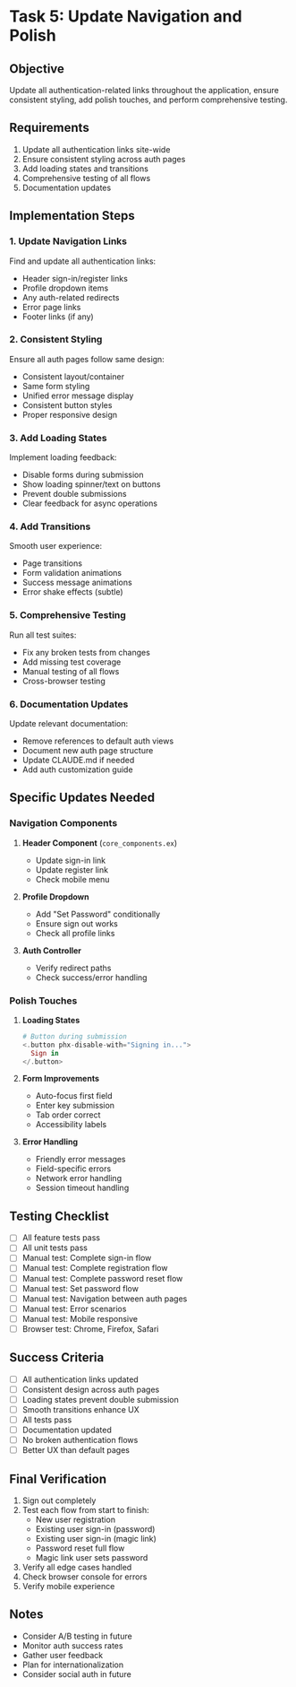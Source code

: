 # Task 5: Update Navigation and Polish

## Objective

Update all authentication-related links throughout the application, ensure consistent styling, add polish touches, and perform comprehensive testing.

## Requirements

1. Update all authentication links site-wide
2. Ensure consistent styling across auth pages
3. Add loading states and transitions
4. Comprehensive testing of all flows
5. Documentation updates

## Implementation Steps

### 1. Update Navigation Links

Find and update all authentication links:
- Header sign-in/register links
- Profile dropdown items
- Any auth-related redirects
- Error page links
- Footer links (if any)

### 2. Consistent Styling

Ensure all auth pages follow same design:
- Consistent layout/container
- Same form styling
- Unified error message display
- Consistent button styles
- Proper responsive design

### 3. Add Loading States

Implement loading feedback:
- Disable forms during submission
- Show loading spinner/text on buttons
- Prevent double submissions
- Clear feedback for async operations

### 4. Add Transitions

Smooth user experience:
- Page transitions
- Form validation animations
- Success message animations
- Error shake effects (subtle)

### 5. Comprehensive Testing

Run all test suites:
- Fix any broken tests from changes
- Add missing test coverage
- Manual testing of all flows
- Cross-browser testing

### 6. Documentation Updates

Update relevant documentation:
- Remove references to default auth views
- Document new auth page structure
- Update CLAUDE.md if needed
- Add auth customization guide

## Specific Updates Needed

### Navigation Components

1. **Header Component** (`core_components.ex`)
   - Update sign-in link
   - Update register link
   - Check mobile menu

2. **Profile Dropdown**
   - Add "Set Password" conditionally
   - Ensure sign out works
   - Check all profile links

3. **Auth Controller**
   - Verify redirect paths
   - Check success/error handling

### Polish Touches

1. **Loading States**
   ```elixir
   # Button during submission
   <.button phx-disable-with="Signing in...">
     Sign in
   </.button>
   ```

2. **Form Improvements**
   - Auto-focus first field
   - Enter key submission
   - Tab order correct
   - Accessibility labels

3. **Error Handling**
   - Friendly error messages
   - Field-specific errors
   - Network error handling
   - Session timeout handling

## Testing Checklist

- [ ] All feature tests pass
- [ ] All unit tests pass
- [ ] Manual test: Complete sign-in flow
- [ ] Manual test: Complete registration flow
- [ ] Manual test: Complete password reset flow
- [ ] Manual test: Set password flow
- [ ] Manual test: Navigation between auth pages
- [ ] Manual test: Error scenarios
- [ ] Manual test: Mobile responsive
- [ ] Browser test: Chrome, Firefox, Safari

## Success Criteria

- [ ] All authentication links updated
- [ ] Consistent design across auth pages
- [ ] Loading states prevent double submission
- [ ] Smooth transitions enhance UX
- [ ] All tests pass
- [ ] Documentation updated
- [ ] No broken authentication flows
- [ ] Better UX than default pages

## Final Verification

1. Sign out completely
2. Test each flow from start to finish:
   - New user registration
   - Existing user sign-in (password)
   - Existing user sign-in (magic link)
   - Password reset full flow
   - Magic link user sets password
3. Verify all edge cases handled
4. Check browser console for errors
5. Verify mobile experience

## Notes

- Consider A/B testing in future
- Monitor auth success rates
- Gather user feedback
- Plan for internationalization
- Consider social auth in future